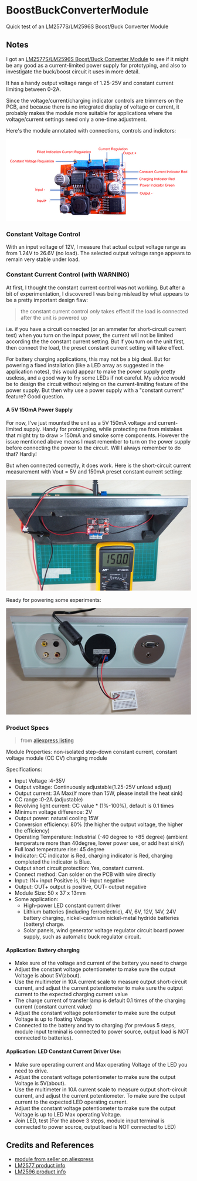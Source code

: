 # BoostBuckConverterModule

Quick test of an LM2577S/LM2596S Boost/Buck Converter Module

## Notes

I got an [LM2577S/LM2596S Boost/Buck Converter Module](http://www.aliexpress.com/item/New-Arrive-LM2577S-LM2596S-DC-DC-Step-Up-Down-Boost-Buck-Voltage-Power-Converter-Module/32358637220.html)
to see if it might be any good as a current-limited power supply for prototyping,
and also to investigate the buck/boost circuit it uses in more detail.

It has a handy output voltage range of 1.25-25V and constant current limiting between 0-2A.

Since the voltage/current/charging indicator controls are trimmers on the PCB, and because there is no integrated display of voltage or current,
it probably makes the module more suitable for applications where the voltage/current settings need only a one-time adjustment.

Here's the module annotated with connections, controls and indictors:

![module_annotated](./assets/module_annotated.jpg?raw=true)

### Constant Voltage Control

With an input voltage of 12V, I measure that actual output voltage range as from 1.24V to 26.6V (no load).
The selected output voltage range appears to remain very stable under load.

### Constant Current Control (with WARNING)

At first, I thought the constant current control was not working. But after a bit of experimentation,
I discovered I was being mislead by what appears to be a pretty important design flaw:

> the constant current control *only* takes effect if the load is connected after the unit is powered up

i.e. if you have a circuit connected (or an ammeter for short-circuit current test) when you turn on the input power,
the current will not be limited according the the constant current setting.
But if you turn on the unit first, then connect the load, the preset constant current setting will take effect.

For battery charging applications, this may not be a big deal.
But for powering a fixed installation (like a LED array as suggested in the application notes),
this would appear to make the power supply pretty useless, and a good way to fry some LEDs if not careful.
My advice would be to design the circuit without relying on the current-limiting feature of the power supply.
But then why use a power supply with a "constant current" feature? Good question.

#### A 5V 150mA Power Supply

For now, I've just mounted the unit as a 5V 150mA voltage and current-limited supply.
Handy for prototyping, while protecting me from mistakes that might try to draw > 150mA and smoke some components.
However the issue mentioned above means I must remember to turn on the power supply before connecting the power to the circuit.
Will I always remember to do that? Hardly!

But when connected correctly, it does work. Here is the short-circuit current measurement with Vout = 5V and 150mA preset constant current setting:

![BoostBuckConverterModule_150mA](./assets/BoostBuckConverterModule_150mA.jpg?raw=true)

Ready for powering some experiments:

![BoostBuckConverterModule_build](./assets/BoostBuckConverterModule_build.jpg?raw=true)

### Product Specs

> from [aliexpress listing](http://www.aliexpress.com/item/New-Arrive-LM2577S-LM2596S-DC-DC-Step-Up-Down-Boost-Buck-Voltage-Power-Converter-Module/32358637220.html)

Module Properties: non-isolated step-down constant current, constant voltage module (CC CV) charging module

Specifications:
* Input Voltage :4-35V
* Output voltage: Continuously adjustable(1.25-25V unload adjust)
* Output current: 3A Max(If more than 15W, please install the heat sink)
* CC range :0-2A (adjustable)
* Revolving light current: CC value * (1%-100%), default is 0.1 times
* Minimum voltage difference: 2V
* Output power: natural cooling 15W
* Conversion efficiency: 80% (the higher the output voltage, the higher the efficiency)
* Operating Temperature: Industrial (-40 degree to +85 degree) (ambient temperature more than 40degree, lower power use, or add heat sink)\
* Full load temperature rise: 45 degree
* Indicator: CC indicator is Red, charging indicator is Red, charging completed the indicator is Blue.
* Output short circuit protection: Yes, constant current.
* Connect method: Can solder on the PCB with wire directly
* Input: IN+ input Positive is, IN- input negative
* Output: OUT+ output is positive, OUT- output negative
* Module Size: 50 x 37 x 13mm
* Some application:
  - High-power LED constant current driver
  - Lithium batteries (including ferroelectric), 4V, 6V, 12V, 14V, 24V battery charging, nickel-cadmium nickel-metal hydride batteries (battery) charge.
  - Solar panels, wind generator voltage regulator circuit board power supply, such as automatic buck regulator circuit.

#### Application: Battery charging
* Make sure of the voltage and current of the battery you need to charge
* Adjust the constant voltage potentiometer to make sure the output Voltage is about 5V(about).
* Use the multimeter in 10A current scale to measure output short-circuit current, and adjust the current potentiometer to make sure the output current to the expected charging current value
* The charge current of transfer lamp is default 0.1 times of the charging current (constant current value)
* Adjust the constant voltage potentiometer to make sure the output Voltage is up to floating Voltage.
* Connected to the battery and try to charging (for previous 5 steps, module input terminal is connected to power source, output load is NOT connected to batteries).

#### Application: LED Constant Current Driver Use:
* Make sure operating current and Max operating Voltage of the LED you need to drive.
* Adjust the constant voltage potentiometer to make sure the output Voltage is 5V(about).
* Use the multimeter in 10A current scale to measure output short-circuit current, and adjust the current potentiometer. To make sure the output current to the expected LED operating current.
* Adjust the constant voltage potentiometer to make sure the output Voltage is up to LED Max operating Voltage.
* Join LED, test (For the above 3 steps, module input terminal is connected to power source, output load is NOT connected to LED)


## Credits and References
* [module from seller on aliexpress](http://www.aliexpress.com/item/New-Arrive-LM2577S-LM2596S-DC-DC-Step-Up-Down-Boost-Buck-Voltage-Power-Converter-Module/32358637220.html)
* [LM2577 product info](http://www.ti.com/product/lm2577)
* [LM2596 product info](http://www.ti.com/product/lm2596)
